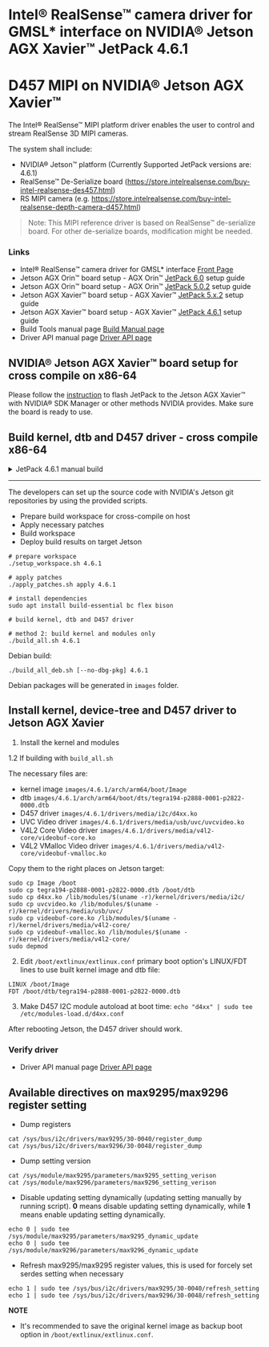 # Intel® RealSense™ camera driver for GMSL* interface on NVIDIA® Jetson AGX Xavier™ JetPack 4.6.1

# D457 MIPI on NVIDIA® Jetson AGX Xavier™
The Intel® RealSense™ MIPI platform driver enables the user to control and stream RealSense 3D MIPI cameras.

The system shall include:
* NVIDIA® Jetson™ platform (Currently Supported JetPack versions are: 4.6.1)
* RealSense™ De-Serialize board (https://store.intelrealsense.com/buy-intel-realsense-des457.html)
* RS MIPI camera (e.g. https://store.intelrealsense.com/buy-intel-realsense-depth-camera-d457.html)

> Note: This MIPI reference driver is based on RealSense™ de-serialize board. For other de-serialize boards, modification might be needed.

### Links
- Intel® RealSense™ camera driver for GMSL* interface [Front Page](./README.md)
- Jetson AGX Orin™ board setup - AGX Orin™ [JetPack 6.0](./README_JP6.md) setup guide
- Jetson AGX Orin™ board setup - AGX Orin™ [JetPack 5.0.2](./README_JP5.md) setup guide
- Jetson AGX Xavier™ board setup - AGX Xavier™ [JetPack 5.x.2](./README_JP5.md) setup guide
- Jetson AGX Xavier™ board setup - AGX Xavier™ [JetPack 4.6.1](./README_JP4.md) setup guide
- Build Tools manual page [Build Manual page](./README_tools.md)
- Driver API manual page [Driver API page](./README_driver.md)


## NVIDIA® Jetson AGX Xavier™ board setup for cross compile on x86-64

Please follow the [instruction](https://docs.nvidia.com/sdk-manager/install-with-sdkm-jetson/index.html) to flash JetPack to the Jetson AGX Xavier™ with NVIDIA® SDK Manager or other methods NVIDIA provides. Make sure the board is ready to use.


## Build kernel, dtb and D457 driver - cross compile x86-64

<details>
<summary>JetPack 4.6.1 manual build</summary>

### Download Jetson Linux source code tarball from 
- [JetPack 4.6.1 BSP sources](https://developer.nvidia.com/embedded/l4t/r32_release_v7.1/sources/t186/public_sources.tbz2)
- [JetPack 4.6.1 Toolchain](http://releases.linaro.org/components/toolchain/binaries/7.3-2018.05/aarch64-linux-gnu/gcc-linaro-7.3.1-2018.05-x86_64_aarch64-linux-gnu.tar.xz)

### JetPack 4.6.1 manual workspace setup
```
mkdir -p l4t-gcc/4.6.1
cd ./l4t-gcc/4.6.1
wget http://releases.linaro.org/components/toolchain/binaries/7.3-2018.05/aarch64-linux-gnu/gcc-linaro-7.3.1-2018.05-x86_64_aarch64-linux-gnu.tar.xz
tar xf gcc-linaro-7.3.1-2018.05-x86_64_aarch64-linux-gnu.tar.xz --strip-components 1
cd ../..
wget https://developer.nvidia.com/embedded/l4t/r32_release_v7.1/sources/t186/public_sources.tbz2
tar xjf public_sources.tbz2
cd Linux_for_Tegra/source/public
tar xjf kernel_src.tbz2
cd ../../..
```

### Apply D457 patches and build the kernel image, dtb and D457 driver.

```
# install dependencies
sudo apt install build-essential bc flex bison

# apply patches
./apply_patches_ext.sh ./Linux_for_Tegra/source/public 4.6.1

# remove BUILD_NUMBER env dependency kernel vermagic
sed -i s/'UTS_RELEASE=\$(KERNELRELEASE)-ab\$(BUILD_NUMBER)'/'UTS_RELEASE=\$(KERNELRELEASE)'/g ./Linux_for_Tegra/source/public/kernel/kernel-4.9/Makefile
sed -i 's/the-space :=/E =/g' ./Linux_for_Tegra/source/public/kernel/kernel-4.9/scripts/Kbuild.include
sed -i 's/the-space += /the-space = \$E \$E/g' ./Linux_for_Tegra/source/public/kernel/kernel-4.9/scripts/Kbuild.include

# build kernel, dtb and D457 driver
./build_all.sh 4.6.1 ./Linux_for_Tegra/source/public
# Debian build
# ./build_all_deb.sh --no-dbg-pkg 4.6.1 ./Linux_for_Tegra/source/public
```
</details>

---

The developers can set up the source code with NVIDIA's Jetson git repositories by using the provided scripts.
- Prepare build workspace for cross-compile on host
- Apply necessary patches
- Build workspace
- Deploy build results on target Jetson

```
# prepare workspace
./setup_workspace.sh 4.6.1

# apply patches
./apply_patches.sh apply 4.6.1

# install dependencies
sudo apt install build-essential bc flex bison

# build kernel, dtb and D457 driver

# method 2: build kernel and modules only
./build_all.sh 4.6.1

```

Debian build:
```
./build_all_deb.sh [--no-dbg-pkg] 4.6.1 
```

Debian packages will be generated in `images` folder.

## Install kernel, device-tree and D457 driver to Jetson AGX Xavier

1. Install the kernel and modules

1.2 If building with `build_all.sh`

The necessary files are:

- kernel image `images/4.6.1/arch/arm64/boot/Image`
- dtb `images/4.6.1/arch/arm64/boot/dts/tegra194-p2888-0001-p2822-0000.dtb`
- D457 driver `images/4.6.1/drivers/media/i2c/d4xx.ko`
- UVC Video driver `images/4.6.1/drivers/media/usb/uvc/uvcvideo.ko`
- V4L2 Core Video driver `images/4.6.1/drivers/media/v4l2-core/videobuf-core.ko`
- V4L2 VMalloc Video driver `images/4.6.1/drivers/media/v4l2-core/videobuf-vmalloc.ko`

Copy them to the right places on Jetson target:
```
sudo cp Image /boot
sudo cp tegra194-p2888-0001-p2822-0000.dtb /boot/dtb
sudo cp d4xx.ko /lib/modules/$(uname -r)/kernel/drivers/media/i2c/
sudo cp uvcvideo.ko /lib/modules/$(uname -r)/kernel/drivers/media/usb/uvc/
sudo cp videobuf-core.ko /lib/modules/$(uname -r)/kernel/drivers/media/v4l2-core/
sudo cp videobuf-vmalloc.ko /lib/modules/$(uname -r)/kernel/drivers/media/v4l2-core/
sudo depmod
```

2. Edit `/boot/extlinux/extlinux.conf` primary boot option's LINUX/FDT lines to use built kernel image and dtb file:

```
LINUX /boot/Image
FDT /boot/dtb/tegra194-p2888-0001-p2822-0000.dtb
```

3. Make D457 I2C module autoload at boot time: `echo "d4xx" | sudo tee /etc/modules-load.d/d4xx.conf`

After rebooting Jetson, the D457 driver should work.

### Verify driver
- Driver API manual page [Driver API page](./README_driver.md)

## Available directives on max9295/max9296 register setting

- Dump registers
```
cat /sys/bus/i2c/drivers/max9295/30-0040/register_dump
cat /sys/bus/i2c/drivers/max9296/30-0048/register_dump
```

- Dump setting version

```
cat /sys/module/max9295/parameters/max9295_setting_verison
cat /sys/module/max9296/parameters/max9296_setting_verison
```

- Disable updating setting dynamically (updating setting manually by running script).
  **0** means disable updating setting dynamically, while **1** means enable updating setting dynamically.

```
echo 0 | sudo tee /sys/module/max9295/parameters/max9295_dynamic_update
echo 0 | sudo tee /sys/module/max9296/parameters/max9296_dynamic_update
```

- Refresh max9295/max9295 register values, this is used for forcely set serdes setting when necessary

```
echo 1 | sudo tee /sys/bus/i2c/drivers/max9295/30-0040/refresh_setting
echo 1 | sudo tee /sys/bus/i2c/drivers/max9296/30-0048/refresh_setting
```
**NOTE**
- It's recommended to save the original kernel image as backup boot option in `/boot/extlinux/extlinux.conf`.